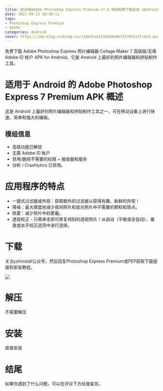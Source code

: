 ```yaml
---
title: 超详细Adobe Photoshop Express Premium v7.8.908免费下载安装（Android）
date: 2021-09-12 10:50:11
tags:
- Photoshop Express Premium
- Adobe
categories: Android
cover: https://img-blog.csdnimg.cn/110645aa15184d0a86f52785613fc8c9.png
---
```


免费下载 Adob​​e Photoshop Express 照片编辑器 Collage Maker 7 高级版/无需 Adob​​e ID 帐户 APK for Android。它是 Android 上最好的照片编辑器和拼贴制作工具。

# 适用于 Android 的 Adob​​e Photoshop Express 7 Premium APK 概述
这是 Android 上最好的照片编辑器和拼贴制作工具之一，可在移动设备上进行快速、简单和强大的编辑。

## 模组信息
- 高级功能已解锁
- 无需 Adob​​e ID 帐户
- 禁用/删除不需要的权限 + 接收器和服务
- 分析 / Crashlytics 已禁用。

# 应用程序的特点
- 一键式过滤器或外观：获取额外的过滤器以获得有趣、新鲜的外观！
- 降噪：最大限度地减少夜间照片和低光照片中不需要的颗粒和斑点。
- 除雾：减少照片中的雾霾。
- 透视校正 - 只需单击即可修复倾斜的透视照片！从自动（平衡或全自动）、垂直或水平校正选项中进行选择。

# 下载
关注yshinstall公众号，然后回复Photoshop Express Premium或PEP获取下载链接和安装教程。

![](https://img-blog.csdnimg.cn/f824f9d6c4ca40549a3d02de1938c17c.jpg#pic_center)

# 解压
不需要解压

# 安装
直接安装

# 结尾
如果你遇到了什么问题，可以在评论下方给我留言。



